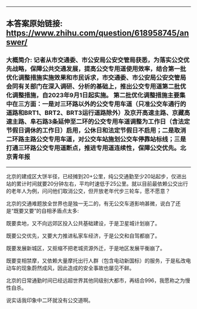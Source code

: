 ----------------------------------------
## 本答案原始链接: https://www.zhihu.com/question/618958745/answer/
### 大概简介: 记者从市交通委、市公安局公安交管局获悉，为落实公交优先战略，保障公共交通发展，提高公交专用道使用效率，结合第一批优化调整措施实施效果和市民诉求，市交通委、市公安局公安交管局会同有关部门在深入调研、分析的基础上，推出公交专用道第二批优化调整措施，自2023年9月1日起实施。 第二批优化调整措施主要集中在三方面：一是对三环路以外的公交专用车道（只准公交车通行的道路和BRT1、BRT2、BRT3运行道路除外）及京开高速主路、京藏高速主路、阜石路3条延伸至二环的公交专用车道调整为工作日（含法定节假日调休的工作日）启用，公休日和法定节假日不启用；二是取消二环路主路公交专用车道，对公交车站施划公交车停靠站标线；三是打通三环路公交专用道断点，推进专用道连续性，保障公交优先。北京青年报
----------------------------------------
北京的建成区大饼半径，已经摊到20+公里，纯公交通勤至少20站起步，仅进出站的累计时间就要20分钟左右，平均时速低于25公里。就以目前最依赖公交出行的老年人为例，问问他们取消公交，但开放老年代步三轮车，愿不愿意？

北京的交通难题放全世界也是独一无二的，有无公交车道影响甚微，说白了还是“既要又要”的自相矛盾点太多:

既要卖地，又不向远郊区投入公共基础建设，于是卫星城计划崩了。

既要公交优先，又要大力推进私家车经济，于是公交和自驾都崩了。

既要发展新城区，又抠缩不把老城资源外迁，于是地区发展平衡崩了。

既要变相禁摩，又依赖大量摩托出行人群（包含电动新国标）的服务，于是私改电动车的现象蔚然成风，因此造成的安全事故也屡见不鲜。

北京的日常通勤时间已经远超世界其他同级别大都市，再结合996，我愿称之为慢性自杀。

说实话我印象中二环就没有公交道啊。